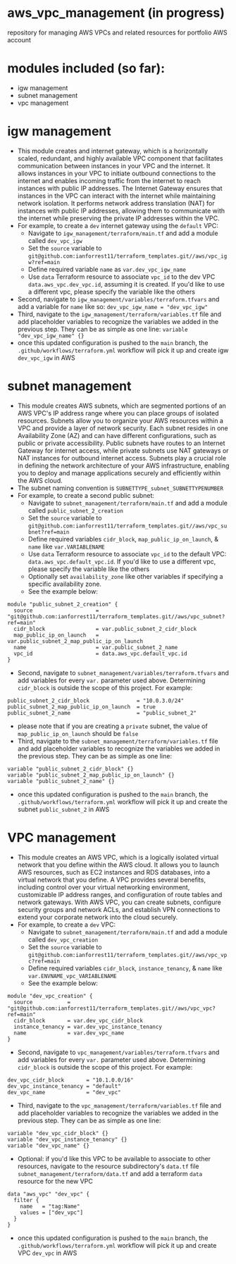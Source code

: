# aws_vpc_management (in progress)
repository for managing AWS VPCs and related resources for portfolio AWS account

# modules included (so far):
- igw management
- subnet management
- vpc management

# igw management
- This module creates and internet gateway, which is a horizontally scaled, redundant, and highly available VPC component that facilitates communication between instances in your VPC and the internet. It allows instances in your VPC to initiate outbound connections to the internet and enables incoming traffic from the internet to reach instances with public IP addresses. The Internet Gateway ensures that instances in the VPC can interact with the internet while maintaining network isolation. It performs network address translation (NAT) for instances with public IP addresses, allowing them to communicate with the internet while preserving the private IP addresses within the VPC.
- For example, to create a `dev` internet gateway using the `default` VPC:
  - Navigate to `igw_management/terraform/main.tf` and add a module called `dev_vpc_igw`
  - Set the `source` variable to `git@github.com:ianforrest11/terraform_templates.git//aws/vpc_igw?ref=main`
  - Define required variable `name` as `var.dev_vpc_igw_name`
  - Use `data` Terraform resource to associate `vpc_id` to the dev VPC `data.aws_vpc.dev_vpc.id`, assuming it is created.  If you'd like to use a different vpc, please specify the variable like the others
- Second, navigate to `igw_management/variables/terraform.tfvars` and add a variable for `name` like so: `dev_vpc_igw_name = "dev_vpc_igw"`
- Third, navigate to the `igw_management/terraform/variables.tf` file and add placeholder variables to recognize the variables we added in the previous step.  They can be as simple as one line: `variable "dev_vpc_igw_name" {}`
- once this updated configuration is pushed to the `main` branch, the `.github/workflows/terraform.yml` workflow will pick it up and create igw `dev_vpc_igw` in AWS

# subnet management
- This module creates AWS subnets, which are segmented portions of an AWS VPC's IP address range where you can place groups of isolated resources. Subnets allow you to organize your AWS resources within a VPC and provide a layer of network security. Each subnet resides in one Availability Zone (AZ) and can have different configurations, such as public or private accessibility. Public subnets have routes to an Internet Gateway for internet access, while private subnets use NAT gateways or NAT instances for outbound internet access. Subnets play a crucial role in defining the network architecture of your AWS infrastructure, enabling you to deploy and manage applications securely and efficiently within the AWS cloud.
- The subnet naming convention is `SUBNETTYPE_subnet_SUBNETTYPENUMBER`
- For example, to create a second public subnet:
  - Navigate to `subnet_management/terraform/main.tf` and add a module called `public_subnet_2_creation`
  - Set the `source` variable to `git@github.com:ianforrest11/terraform_templates.git//aws/vpc_subnet?ref=main`
  - Define required variables `cidr_block`, `map_public_ip_on_launch`, & `name` like `var.VARIABLENAME`
  - Use `data` Terraform resource to associate `vpc_id` to the default VPC: `data.aws_vpc.default_vpc.id`.  If you'd like to use a different vpc, please specify the variable like the others 
  - Optionally set `availability_zone` like other variables if specifying a specific availability zone. 
  - See the example below:
```
module "public_subnet_2_creation" {
  source                    = "git@github.com:ianforrest11/terraform_templates.git//aws/vpc_subnet?ref=main"
  cidr_block                = var.public_subnet_2_cidr_block
  map_public_ip_on_launch   = var.public_subnet_2_map_public_ip_on_launch
  name                      = var.public_subnet_2_name
  vpc_id                    = data.aws_vpc.default_vpc.id
}
```
- Second, navigate to `subnet_management/variables/terraform.tfvars` and add variables for every `var.` parameter used above.  Determining `cidr_block` is outside the scope of this project. For example:
```
public_subnet_2_cidr_block               = "10.0.3.0/24"
public_subnet_2_map_public_ip_on_launch  = true
public_subnet_2_name                     = "public_subnet_2"
```
  - please note that if you are creating a `private` subnet, the value of `map_public_ip_on_launch` should be `false`
- Third, navigate to the `subnet_management/terraform/variables.tf` file and add placeholder variables to recognize the variables we added in the previous step.  They can be as simple as one line: 
```
variable "public_subnet_2_cidr_block" {}
variable "public_subnet_2_map_public_ip_on_launch" {}
variable "public_subnet_2_name" {}
```
- once this updated configuration is pushed to the `main` branch, the `.github/workflows/terraform.yml` workflow will pick it up and create the subnet `public_subnet_2` in AWS

# VPC management
- This module creates an AWS VPC, which is a logically isolated virtual network that you define within the AWS cloud. It allows you to launch AWS resources, such as EC2 instances and RDS databases, into a virtual network that you define. A VPC provides several benefits, including control over your virtual networking environment, customizable IP address ranges, and configuration of route tables and network gateways. With AWS VPC, you can create subnets, configure security groups and network ACLs, and establish VPN connections to extend your corporate network into the cloud securely.
- For example, to create a `dev` VPC:
  - Navigate to `subnet_management/terraform/main.tf` and add a module called `dev_vpc_creation`
  - Set the `source` variable to `git@github.com:ianforrest11/terraform_templates.git//aws/vpc_vpc?ref=main`
  - Define required variables `cidr_block`, `instance_tenancy`, & `name` like `var.ENVNAME_vpc_VARIABLENAME`
  - See the example below:
```
module "dev_vpc_creation" {
  source           = "git@github.com:ianforrest11/terraform_templates.git//aws/vpc_vpc?ref=main"
  cidr_block       = var.dev_vpc_cidr_block
  instance_tenancy = var.dev_vpc_instance_tenancy
  name             = var.dev_vpc_name
}
```
- Second, navigate to `vpc_management/variables/terraform.tfvars` and add variables for every `var.` parameter used above.  Determining `cidr_block` is outside the scope of this project. For example:
```
dev_vpc_cidr_block       = "10.1.0.0/16"
dev_vpc_instance_tenancy = "default"
dev_vpc_name             = "dev_vpc"
```
- Third, navigate to the `vpc_management/terraform/variables.tf` file and add placeholder variables to recognize the variables we added in the previous step.  They can be as simple as one line: 
```
variable "dev_vpc_cidr_block" {}
variable "dev_vpc_instance_tenancy" {}
variable "dev_vpc_name" {}
```
- Optional: if you'd like this VPC to be available to associate to other resources, navigate to the resource subdirectory's `data.tf` file `subnet_management/terraform/data.tf` and add a terraform `data` resource for the new VPC
```
data "aws_vpc" "dev_vpc" {
  filter {
    name   = "tag:Name"
    values = ["dev_vpc"]
  }
}
```
- once this updated configuration is pushed to the `main` branch, the `.github/workflows/terraform.yml` workflow will pick it up and create VPC `dev_vpc` in AWS